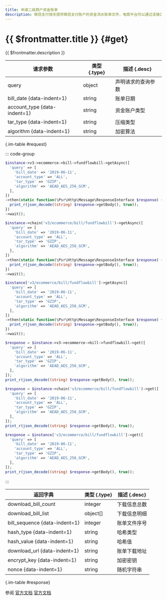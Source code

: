 ```yaml
---
title: 申请二级商户资金账单
description: 微信支付按天提供微信支付账户的资金流水账单文件，电商平台可以通过该接口获取二级商户账单文件的下载地址。文件内包含电商平台二级商户资金操作相关的业务单号、收支金额、记账时间等信息，供电商平台进行核对。
---
```


# {{ $frontmatter.title }} {#get}

{{ $frontmatter.description }}

| 请求参数 | 类型 {.type} | 描述 {.desc}
| --- | --- | ---
| query | object | 声明请求的查询参数
| bill_date {data-indent=1} | string | 账单日期
| account_type {data-indent=1} | string | 资金账户类型
| tar_type {data-indent=1} | string | 压缩类型
| algorithm {data-indent=1} | string | 加密算法

{.im-table #request}

::: code-group

```php [异步纯链式]
$instance->v3->ecommerce->bill->fundflowbill->getAsync([
  'query' => [
    'bill_date' => '2019-06-11',
    'account_type' => 'ALL',
    'tar_type' => 'GZIP',
    'algorithm' => 'AEAD_AES_256_GCM',
  ],
])
->then(static function(\Psr\Http\Message\ResponseInterface $response) {
  print_r(json_decode((string) $response->getBody(), true));
})
->wait();
```

```php [异步声明式]
$instance->chain('v3/ecommerce/bill/fundflowbill')->getAsync([
  'query' => [
    'bill_date' => '2019-06-11',
    'account_type' => 'ALL',
    'tar_type' => 'GZIP',
    'algorithm' => 'AEAD_AES_256_GCM',
  ],
])
->then(static function(\Psr\Http\Message\ResponseInterface $response) {
  print_r(json_decode((string) $response->getBody(), true));
})
->wait();
```

```php [异步属性式]
$instance['v3/ecommerce/bill/fundflowbill']->getAsync([
  'query' => [
    'bill_date' => '2019-06-11',
    'account_type' => 'ALL',
    'tar_type' => 'GZIP',
    'algorithm' => 'AEAD_AES_256_GCM',
  ],
])
->then(static function(\Psr\Http\Message\ResponseInterface $response) {
  print_r(json_decode((string) $response->getBody(), true));
})
->wait();
```

```php [同步纯链式]
$response = $instance->v3->ecommerce->bill->fundflowbill->get([
  'query' => [
    'bill_date' => '2019-06-11',
    'account_type' => 'ALL',
    'tar_type' => 'GZIP',
    'algorithm' => 'AEAD_AES_256_GCM',
  ],
]);
print_r(json_decode((string) $response->getBody(), true));
```

```php [同步声明式]
$response = $instance->chain('v3/ecommerce/bill/fundflowbill')->get([
  'query' => [
    'bill_date' => '2019-06-11',
    'account_type' => 'ALL',
    'tar_type' => 'GZIP',
    'algorithm' => 'AEAD_AES_256_GCM',
  ],
]);
print_r(json_decode((string) $response->getBody(), true));
```

```php [同步属性式]
$response = $instance['v3/ecommerce/bill/fundflowbill']->get([
  'query' => [
    'bill_date' => '2019-06-11',
    'account_type' => 'ALL',
    'tar_type' => 'GZIP',
    'algorithm' => 'AEAD_AES_256_GCM',
  ],
]);
print_r(json_decode((string) $response->getBody(), true));
```

:::

| 返回字典 | 类型 {.type} | 描述 {.desc}
| --- | --- | ---
| download_bill_count | integer | 下载信息总数
| download_bill_list | object[] | 下载信息明细
| bill_sequence {data-indent=1} | integer | 账单文件序号
| hash_type {data-indent=1} | string | 哈希类型
| hash_value {data-indent=1} | string | 哈希值
| download_url {data-indent=1} | string | 账单下载地址
| encrypt_key {data-indent=1} | string | 加密密钥
| nonce {data-indent=1} | string | 随机字符串

{.im-table #response}

参阅 [官方文档](https://pay.weixin.qq.com/docs/partner/apis/bill-download/sub-merchant-fund-flow-bill/get-sub-merchant-fund-flow-bill.html) [官方文档](https://pay.weixin.qq.com/wiki/doc/apiv3_partner/apis/chapter7_9_5.shtml)
